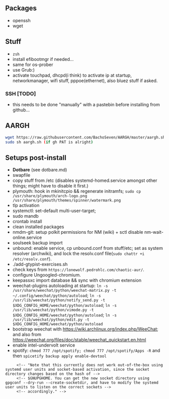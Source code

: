 ## Packages

- openssh
- wget

## Stuff
- `zsh`
- install efibootmgr if needed...
- same for os-prober
- use Grub:)
- activate touchpad, dhcpd(i think) to activate ip at startup, networkmanager, wifi stuff, pppoe(ethernet), also bluez stuff if asked.

### SSH [TODO]
- this needs to be done "manually" with a pastebin before installing from github...

## AARGH
``` sh
wget https://raw.githubusercontent.com/BachoSeven/AARGH/master/aargh.sh
sudo sh aargh.sh (if gh PAT is alright)
```

## Setups post-install
- **Dotbare** (see dotbare.md)
- swapfile
- copy stuff from /etc (disables systemd-homed.service amongst other things; might have to disable it first.)
- plymouth: hook in mkinitcpio && regenerate initramfs; `sudo cp /usr/share/plymouth/arch-logo.png /usr/share/plymouth/themes/spinner/watermark.png`
- tlp activation
- systemctl: set-default multi-user-target;
- sudo mandb
- crontab install
- clean installed packages
- nmdm-git: setup polkit permissions for NM (wiki) + sctl disable nm-wait-online.service
- soulseek backup import
- unbound: enable service, cp unbound.conf from stuff/etc; set as system resolver (archwiki), and lock the resolv.conf file(`sudo chattr +i /etc/resolv.conf`).
- ./add-gtypist-exercises.sh
- check keys from `https://lonewolf.pedrohlc.com/chaotic-aur/`.
- configure Ungoogled-chromium.
- keepassxc import database && sync with chromium extension
- weechat-plugins autoloading at startup: `ln -s /usr/share/weechat/python/weechat-matrix.py -t ~/.config/weechat/python/autoload`; `ln -s /usr/lib/weechat/python/notify_send.py -t $XDG_CONFIG_HOME/weechat/python/autoload`; `ln -s /usr/lib/weechat/python/vimode.py -t $XDG_CONFIG_HOME/weechat/python/autoload`; `ln -s /usr/lib/weechat/python/edit.py -t $XDG_CONFIG_HOME/weechat/python/autoload`
- bootstrap weechat with https://wiki.archlinux.org/index.php/WeeChat; and also from https://weechat.org/files/doc/stable/weechat_quickstart.en.html
- enable intel-undervolt service
- spotify: `chmod 777 /opt/spotify; chmod 777 /opt/spotify/Apps -R` and then `spicetify backup apply enable-devtool`
<!-- - gpg: import keys; change sockets: -->
         <!-- "Note that this currently does not work out-of-the-box using systemd user units and socket-based activation, since the socket directory changes based on the hash of -->
         <!-- $GNUPGHOME. You can get the new socket directory using gpgconf --dry-run --create-socketdir, and have to modify the systemd user units to listen on the correct sockets -->
         <!-- accordingly." -->
 <!-- Sockets to change(5)[all with systemctl --user edit --full]: gpg-agent.socket, gpg-agent-extra.socket, gpg-agent-browser.socket, gpg-agent-ssh.socket, and dirmngr.socket. -->
 <!-- Syntax to change them (sysu edit): `ListenStream=%t/gnupg/d."${HASH}"/S."${socketname}"` -->
 <!-- Example vim substitute command `gnupg\//&d\.babif6xw6skmb8ps84qeyyam\//g` -->
